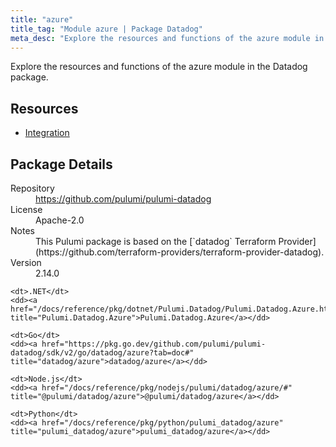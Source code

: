 ```yaml
---
title: "azure"
title_tag: "Module azure | Package Datadog"
meta_desc: "Explore the resources and functions of the azure module in the Datadog package."
---
```


<!-- WARNING: this file was generated by Pulumi Docs Generator. -->
<!-- Do not edit by hand unless you're certain you know what you are doing! -->

Explore the resources and functions of the azure module in the Datadog package.

<h2 id="resources">Resources</h2>
<ul class="api">
    <li><a href="integration" title="Integration"><span class="symbol resource"></span>Integration</a></li>
</ul>

<h2 id="package-details">Package Details</h2>
<dl class="package-details">
	<dt>Repository</dt>
	<dd><a href="https://github.com/pulumi/pulumi-datadog">https://github.com/pulumi/pulumi-datadog</a></dd>
	<dt>License</dt>
	<dd>Apache-2.0</dd>
	<dt>Notes</dt>
	<dd>This Pulumi package is based on the [`datadog` Terraform Provider](https://github.com/terraform-providers/terraform-provider-datadog).</dd>
	<dt>Version</dt>
	<dd>2.14.0</dd>
</dl>



<dl class="tabular">

    <dt>.NET</dt>
    <dd><a href="/docs/reference/pkg/dotnet/Pulumi.Datadog/Pulumi.Datadog.Azure.html" title="Pulumi.Datadog.Azure">Pulumi.Datadog.Azure</a></dd>

    <dt>Go</dt>
    <dd><a href="https://pkg.go.dev/github.com/pulumi/pulumi-datadog/sdk/v2/go/datadog/azure?tab=doc#" title="datadog/azure">datadog/azure</a></dd>

    <dt>Node.js</dt>
    <dd><a href="/docs/reference/pkg/nodejs/pulumi/datadog/azure/#" title="@pulumi/datadog/azure">@pulumi/datadog/azure</a></dd>

    <dt>Python</dt>
    <dd><a href="/docs/reference/pkg/python/pulumi_datadog/azure" title="pulumi_datadog/azure">pulumi_datadog/azure</a></dd>

</dl>

